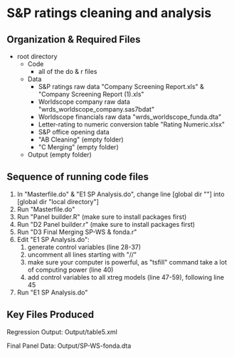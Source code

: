 # S&P ratings cleaning and analysis

## Organization & Required Files

- root directory
	- Code
		- all of the do & r files	
	- Data
		- S&P ratings raw data "Company Screening Report.xls" & "Company Screening Report (1).xls"
		- Worldscope company raw data "wrds_worldscope_company.sas7bdat"
		- Worldscope financials raw data "wrds_worldscope_funda.dta"
		- Letter-rating to numeric conversion table "Rating Numeric.xlsx"
		- S&P office opening data
		- "AB Cleaning" (empty folder)
		- "C Merging" (empty folder)
	- Output (empty folder)


## Sequence of running code files
1. In "Masterfile.do" & "E1 SP Analysis.do", change line [global dir ""] into [global dir "local directory"]
2. Run "Masterfile.do"
3. Run "Panel builder.R" (make sure to install packages first)
4. Run "D2 Panel builder.r" (make sure to install packages first)
5. Run "D3 Final Merging SP-WS & fonda.r"
6. Edit "E1 SP Analysis.do": 
	1. generate control variables (line 28-37)
	2. uncomment all lines starting with "//"
	3. make sure your computer is powerful, as "tsfill" command take a lot of computing power (line 40)
	4. add control variables to all xtreg models (line 47-59), following line 45
7. Run "E1 SP Analysis.do"

## Key Files Produced
Regression Output: Output/table5.xml

Final Panel Data: Output/SP-WS-fonda.dta
